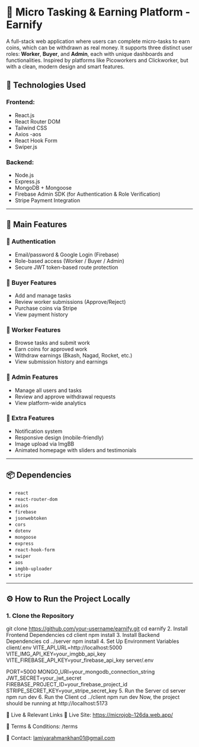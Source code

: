 # 💼 Micro Tasking & Earning Platform - Earnify

A full-stack web application where users can complete micro-tasks to earn coins, which can be withdrawn as real money. It supports three distinct user roles: **Worker**, **Buyer**, and **Admin**, each with unique dashboards and functionalities. Inspired by platforms like Picoworkers and Clickworker, but with a clean, modern design and smart features.


## 🚀 Technologies Used

### Frontend:
- React.js
- React Router DOM
- Tailwind CSS
- Axios
-aos
- React Hook Form
- Swiper.js

### Backend:
- Node.js
- Express.js
- MongoDB + Mongoose
- Firebase Admin SDK (for Authentication & Role Verification)
- Stripe Payment Integration

---

## 🔑 Main Features

### 🔹 Authentication
- Email/password & Google Login (Firebase)
- Role-based access (Worker / Buyer / Admin)
- Secure JWT token-based route protection

### 🔹 Buyer Features
- Add and manage tasks
- Review worker submissions (Approve/Reject)
- Purchase coins via Stripe
- View payment history

### 🔹 Worker Features
- Browse tasks and submit work
- Earn coins for approved work
- Withdraw earnings (Bkash, Nagad, Rocket, etc.)
- View submission history and earnings

### 🔹 Admin Features
- Manage all users and tasks
- Review and approve withdrawal requests
- View platform-wide analytics

### 🔹 Extra Features
- Notification system
- Responsive design (mobile-friendly)
- Image upload via ImgBB
- Animated homepage with sliders and testimonials

---

## 📦 Dependencies

- `react`
- `react-router-dom`
- `axios`
- `firebase`
- `jsonwebtoken`
- `cors`
- `dotenv`
- `mongoose`
- `express`
- `react-hook-form`
- `swiper`
- `aos`
- `imgbb-uploader`
- `stripe`


---

## ⚙️ How to Run the Project Locally

### 1. Clone the Repository
git clone https://github.com/your-username/earnify.git
cd earnify
2. Install Frontend Dependencies
cd client
npm install
3. Install Backend Dependencies
cd ../server
npm install
4. Set Up Environment Variables
client/.env
VITE_API_URL=http://localhost:5000
VITE_IMG_API_KEY=your_imgbb_api_key
VITE_FIREBASE_API_KEY=your_firebase_api_key
server/.env

PORT=5000
MONGO_URI=your_mongodb_connection_string
JWT_SECRET=your_jwt_secret
FIREBASE_PROJECT_ID=your_firebase_project_id
STRIPE_SECRET_KEY=your_stripe_secret_key
5. Run the Server
cd server
npm run dev
6. Run the Client
cd ../client
npm run dev
Now, the project should be running at http://localhost:5173

🔗 Live & Relevant Links
🔴 Live Site: https://microjob-126da.web.app/

📄 Terms & Conditions: /terms

📧 Contact: lamiyarahmankhan01@gmail.com